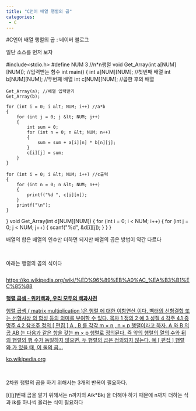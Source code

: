 ```yaml
---
title: "C언어 배열 행렬의 곱"
categories:
 - C
---
```

#C언어 배열 행렬의 곱 : 네이버 블로그
<div class="wrap_rabbit pcol2 _param(1) _postViewArea221554602235" id="post-view221554602235">
<!-- Rabbit HTML --><div class="se-viewer se-theme-default" lang="ko-KR">
<!-- SE_DOC_HEADER_END -->
<div class="se-main-container">
<div class="se-component se-text se-l-default" id="SE-49e9afac-42b7-4949-b7f9-2a58e5a8f455">
<div class="se-component-content">
<div class="se-section se-section-text se-l-default">
<div class="se-module se-module-text"><!-- SE-TEXT { --><p class="se-text-paragraph se-text-paragraph-align-" id="SE-75f2396c-905d-4c60-9edd-fad4cf699d43" style=""><span class="se-fs- se-ff-" id="SE-076ea131-96c4-4865-af5b-9673905c9557" style="">일단 소스를 먼저 보자</span></p><!-- } SE-TEXT --></div>
</div>
</div>
</div> <div class="se-component se-code se-l-default" id="SE-a3f486f6-d983-450c-a8de-40f2125e0dd4">
<div class="se-component-content">
<div class="se-section se-section-code se-l-default">
<div class="se-module se-module-code se-fs-fs13">
<div class="se-code-source">
<div class="__se_code_view language-javascript">#include&lt;stdio.h&gt;
#define NUM 3 //n*n행렬
void Get_Array(int a[NUM][NUM]); //입력받는 함수
int main() {
	int a[NUM][NUM]; //첫번째 배열
	int b[NUM][NUM]; //두번째 배열
	int c[NUM][NUM]; //곱한 후의 배열

	Get_Array(a); //배열 입력받기
	Get_Array(b);

	for (int i = 0; i &lt; NUM; i++) //a*b
	{
		for (int j = 0; j &lt; NUM; j++)
		{
			int sum = 0;
			for (int n = 0; n &lt; NUM; n++)
			{
				sum = sum + a[i][n] * b[n][j];
			}
			c[i][j] = sum;
		}
	}

	for (int i = 0; i &lt; NUM; i++) //c출력
	{
		for (int n = 0; n &lt; NUM; n++)
		{
			printf("%d ", c[i][n]);
		}
		printf("\n");
	}
}
void Get_Array(int d[NUM][NUM]) {
	for (int i = 0; i &lt; NUM; i++)
	{
		for (int j = 0; j &lt; NUM; j++)
		{
			scanf("%d", &amp;d[i][j]);
		}
	}
}</div>
</div>
</div>
</div>
</div>
<script class="__se_module_data" data-module='{"type":"v2_code", "id" : "SE-a3f486f6-d983-450c-a8de-40f2125e0dd4"}' type="text/data"></script>
</div> <div class="se-component se-text se-l-default" id="SE-f74dc96d-1fce-45da-ae45-620fb8d9d9b6">
<div class="se-component-content">
<div class="se-section se-section-text se-l-default">
<div class="se-module se-module-text"><!-- SE-TEXT { --><p class="se-text-paragraph se-text-paragraph-align-" id="SE-4f351787-7cae-47cd-9c13-0fec44eb3f70" style=""><span class="se-fs- se-ff-" id="SE-d6facc99-602a-4ea4-8ab1-a382c02c1026" style="">배열의 합은 배열의 인수만 더하면 되지만 배열의 곱은 방법이 약간 다르다</span></p><!-- } SE-TEXT --><!-- SE-TEXT { --><p class="se-text-paragraph se-text-paragraph-align-" id="SE-2a23cb97-f534-4fe6-94b4-5c5eb7782198" style=""><span class="se-fs- se-ff-" id="SE-8ceca66c-17df-4fbd-b287-6347c71029c8" style="">​</span></p><!-- } SE-TEXT --><!-- SE-TEXT { --><p class="se-text-paragraph se-text-paragraph-align-" id="SE-3d097cef-e0fc-4b08-9ecd-a2c5ee36bc5a" style=""><span class="se-fs- se-ff-" id="SE-fa7685bd-5c6c-4e12-87fb-b01d3f0f2db8" style="">아래는 행렬의 곱의 식이다</span></p><!-- } SE-TEXT --></div>
</div>
</div>
</div> <div class="se-component se-image se-l-default" id="SE-7cf1ef20-0e2b-4871-acc8-59be1a5d5b35">
<div class="se-component-content se-component-content-normal">
<div class="se-section se-section-image se-l-default se-section-align-" style="max-width:506px;">
<a class="se-module se-module-image __se_image_link __se_link" data-linkdata='{"id" : "SE-7cf1ef20-0e2b-4871-acc8-59be1a5d5b35", "src" : "https://raw.githubusercontent.com/rage147-OwO/rage147-OwO.github.io/master/_images/images/2023-01-18C언어 배열 행렬의 곱/0.438", "linkUse" : "false", "link" : ""}' data-linktype="img" href="#" onclick="return false;" style=" ">
<img alt="" class="se-image-resource" src="https://raw.githubusercontent.com/rage147-OwO/rage147-OwO.github.io/master/_images/images/2023-01-18C언어 배열 행렬의 곱/0.438">
</a> </div>
</div>
</div> <div class="se-component se-text se-l-default" id="SE-1cc4092d-3e20-4c7b-9dba-30248fb83fb0">
<div class="se-component-content">
<div class="se-section se-section-text se-l-default">
<div class="se-module se-module-text"><!-- SE-TEXT { --><p class="se-text-paragraph se-text-paragraph-align-" id="SE-948f9790-c3dd-4eb4-bb3d-6278f2ccf5f8" style=""><span class="se-fs- se-ff-" id="SE-7b6b9fba-91d5-49cd-a3a2-be091f634144" style=""><a class="se-link" href="https://ko.wikipedia.org/wiki/%ED%96%89%EB%A0%AC_%EA%B3%B1%EC%85%88" target="_blank">https://ko.wikipedia.org/wiki/%ED%96%89%EB%A0%AC_%EA%B3%B1%EC%85%88</a></span></p><!-- } SE-TEXT --></div>
</div>
</div>
</div> <div class="se-component se-oglink se-l-text" id="SE-7ce4c629-a325-4c3c-9b51-d814ecd18e6e">
<div class="se-component-content">
<div class="se-section se-section-oglink se-l-text se-section-align-">
<div class="se-module se-module-oglink">
<a class="se-oglink-info" href="https://ko.wikipedia.org/wiki/%ED%96%89%EB%A0%AC_%EA%B3%B1%EC%85%88" target="_blank">
<div class="se-oglink-info-container">
<strong class="se-oglink-title">행렬 곱셈 - 위키백과, 우리 모두의 백과사전</strong>
<p class="se-oglink-summary">행렬 곱셈 ( matrix multiplication )은 행렬 에 대한 이항연산 이다. 벡터의 선형결합 또는 선형사상 의 합성 등의 의미를 부여할 수 있다. 목차 1 정의 2 예 3 성질 4 각주 4.1 증명주 4.2 참조주 정의 [ 편집 ] A , B 를 각각 m × n , n × p 행렬이라고 하자. A 와 B 의 곱 AB 는 다음과 같은 항을 갖는 m × p 행렬로 정의된다. 즉 앞의 행렬의 열의 수와 뒤의 행렬의 행 수가 동일하지 않으면, 두 행렬의 곱은 정의되지 않는다. 예 [ 편집 ] 행렬 와 가 있을 때, 이 둘의 곱...</p>
<p class="se-oglink-url">ko.wikipedia.org</p>
</div>
</a>
</div>
</div>
</div>
<script class="__se_module_data" data-module='{"type":"v2_oglink", "id" :"SE-7ce4c629-a325-4c3c-9b51-d814ecd18e6e", "data" : {"link" : "https://ko.wikipedia.org/wiki/%ED%96%89%EB%A0%AC_%EA%B3%B1%EC%85%88", "isVideo" : "false", "thumbnail" : ""}}' type="text/data"></script>
</div> <div class="se-component se-text se-l-default" id="SE-1e20e6bd-0adc-4ffc-a987-9e883d1a77ba">
<div class="se-component-content">
<div class="se-section se-section-text se-l-default">
<div class="se-module se-module-text"><!-- SE-TEXT { --><p class="se-text-paragraph se-text-paragraph-align-" id="SE-be252bec-67c0-4bf8-a1ce-2b94689e4b32" style=""><span class="se-fs- se-ff-" id="SE-99e71b4d-1c91-4f98-b8de-c1ec0c13887e" style="">​</span></p><!-- } SE-TEXT --><!-- SE-TEXT { --><p class="se-text-paragraph se-text-paragraph-align-" id="SE-80ab8495-cbd5-4707-b80b-3357023a4865" style=""><span class="se-fs- se-ff-" id="SE-51404415-6a3b-4d4c-9dfa-0312cd6c24eb" style="">2차원 행렬의 곱을 하기 위해서는 3개의 반복이 필요하다.</span></p><!-- } SE-TEXT --><!-- SE-TEXT { --><p class="se-text-paragraph se-text-paragraph-align-" id="SE-055f99fb-481a-45a4-a6e0-a2d4dab6ea91" style=""><span class="se-fs- se-ff-" id="SE-60943530-4ca3-4661-9266-93cbc069d0c8" style="">[i][j]번째 곱을 알기 위해서는 n까지의 Aik*Bkj 을 더해야 하기 때문에 n까지 더하는 식과 ik를 하나씩 올리는 식이 필요하다</span></p><!-- } SE-TEXT --><!-- SE-TEXT { --><p class="se-text-paragraph se-text-paragraph-align-" id="SE-490bc5f7-e6bd-4d6a-bd78-991d3e0e61c7" style=""><span class="se-fs- se-ff-" id="SE-f2fefe9e-56fb-4187-96b5-ecf44718dcae" style="">​</span></p><!-- } SE-TEXT --><!-- SE-TEXT { --><p class="se-text-paragraph se-text-paragraph-align-" id="SE-e56d8cef-9f60-4e4c-b580-299570e4466e" style=""><span class="se-fs- se-ff-" id="SE-652ebc86-de18-4a83-a6f8-d6b94711050f" style="">​</span></p><!-- } SE-TEXT --></div>
</div>
</div>
</div> </div>
</div>
</div>